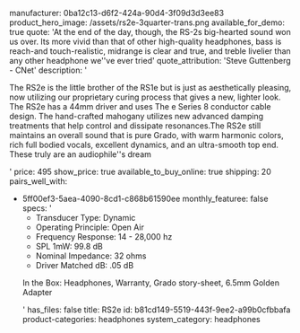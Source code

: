 manufacturer: 0ba12c13-d6f2-424a-90d4-3f09d3d3ee83
product_hero_image: /assets/rs2e-3quarter-trans.png
available_for_demo: true
quote: 'At the end of the day, though, the RS-2s big-hearted sound won us over. Its more vivid than that of other high-quality headphones, bass is reach-and touch-realistic, midrange is clear and true, and treble livelier than any other headphone we''ve ever tried'
quote_attribution: 'Steve Guttenberg - CNet'
description: '<p>The RS2e is the little brother of the RS1e but is just as aesthetically pleasing, now utilizing&nbsp;our proprietary curing process that gives a new, lighter look. The RS2e has a&nbsp;44mm driver and uses The e Series&nbsp;8 conductor cable design. The hand-crafted mahogany utilizes new&nbsp;advanced damping treatments that help control and dissipate resonances.The RS2e still maintains an overall sound that is pure Grado, with warm harmonic colors, rich full bodied vocals, excellent dynamics, and an ultra-smooth top end. These truly are an audiophile''s dream</p>'
price: 495
show_price: true
available_to_buy_online: true
shipping: 20
pairs_well_with:
  - 5ff00ef3-5aea-4090-8cd1-c868b61590ee
monthly_featuree: false
specs: '<ul><li>Transducer Type: Dynamic</li><li>Operating Principle: Open Air</li><li>Frequency Response: 14 - 28,000 hz</li></ul><ul><li>SPL 1mW: 99.8 dB</li><li>Nominal Impedance: 32 ohms</li><li>Driver Matched dB: .05 dB</li></ul><p>In the Box: Headphones, Warranty, Grado story-sheet, 6.5mm Golden Adapter</p>'
has_files: false
title: RS2e
id: b81cd149-5519-443f-9ee2-a99b0cfbbafa
product-categories: headphones
system_category: headphones
